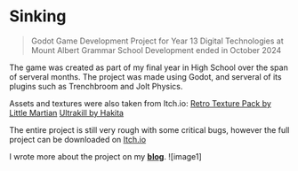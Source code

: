 # Sinking
> Godot Game Development Project for Year 13 Digital Technologies at Mount Albert Grammar School
Development ended in October 2024

The game was created as part of my final year in High School over the span of serveral months. The project was made using Godot, and serveral of its plugins such as Trenchbroom and Jolt Physics.

Assets and textures were also taken from Itch.io:
[Retro Texture Pack by Little Martian](https://little-martian.itch.io/retro-texture-pack)
[Ultrakill by Hakita](https://hakita.itch.io/ultrakill-prelude.)

The entire project is still very rough with some critical bugs, however the full project can be downloaded on [Itch.io](https://hellostas.itch.io/)

I wrote more about the project on my **[blog](stastigay.com)**.
![image1]
